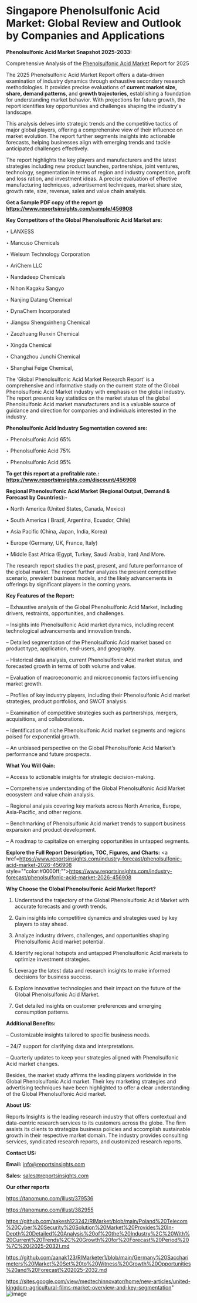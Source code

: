 # Singapore Phenolsulfonic Acid Market: Global Review and Outlook by Companies and Applications

<strong>Phenolsulfonic Acid Market Snapshot 2025-2033:</strong>

Comprehensive Analysis of the <a href=https://www.reportsinsights.com/sample/456908>Phenolsulfonic Acid Market</a> Report for 2025

The 2025 Phenolsulfonic Acid Market Report offers a data-driven examination of industry dynamics through exhaustive secondary research methodologies. It provides precise evaluations of <strong>current market size, share, demand patterns</strong>, and <strong>growth trajectories</strong>, establishing a foundation for understanding market behavior. With projections for future growth, the report identifies key opportunities and challenges shaping the industry's landscape.

This analysis delves into strategic trends and the competitive tactics of major global players, offering a comprehensive view of their influence on market evolution. The report further segments insights into actionable forecasts, helping businesses align with emerging trends and tackle anticipated challenges effectively.

The report highlights the key players and manufacturers and the latest strategies including new product launches, partnerships, joint ventures, technology, segmentation in terms of region and industry competition, profit and loss ration, and investment ideas. A precise evaluation of effective manufacturing techniques, advertisement techniques, market share size, growth rate, size, revenue, sales and value chain analysis.

<strong>Get a Sample PDF copy of the report @ <a href=https://www.reportsinsights.com/sample/456908 style=color:#0000ff;>https://www.reportsinsights.com/sample/456908</a></strong>

<strong>Key Competitors of the Global Phenolsulfonic Acid Market are:</strong>

‣ LANXESS

‣ Mancuso Chemicals

‣ Welsum Technology Corporation

‣ AriChem LLC

‣ Nandadeep Chemicals

‣ Nihon Kagaku Sangyo

‣ Nanjing Datang Chemical

‣ DynaChem Incorporated

‣ Jiangsu Shengxinheng Chemical

‣ Zaozhuang Runxin Chemical

‣ Xingda Chemical

‣ Changzhou Junchi Chemical

‣ Shanghai Feige Chemical,

The ‘Global Phenolsulfonic Acid Market Research Report’ is a comprehensive and informative study on the current state of the Global Phenolsulfonic Acid Market industry with emphasis on the global industry. The report presents key statistics on the market status of the global Phenolsulfonic Acid market manufacturers and is a valuable source of guidance and direction for companies and individuals interested in the industry.

<strong>Phenolsulfonic Acid Industry Segmentation covered are:</strong>

‣ Phenolsulfonic Acid 65%

‣ Phenolsulfonic Acid 75%

‣ Phenolsulfonic Acid 95%

<strong>To get this report at a profitable rate.: <a href=https://www.reportsinsights.com/discount/456908 style=color:#0000ff;>https://www.reportsinsights.com/discount/456908</a></strong>

<strong>Regional Phenolsulfonic Acid Market (Regional Output, Demand &amp; Forecast by Countries):-</strong>

• North America (United States, Canada, Mexico)

• South America ( Brazil, Argentina, Ecuador, Chile)

• Asia Pacific (China, Japan, India, Korea)

• Europe (Germany, UK, France, Italy)

• Middle East Africa (Egypt, Turkey, Saudi Arabia, Iran) And More.

The research report studies the past, present, and future performance of the global market. The report further analyzes the present competitive scenario, prevalent business models, and the likely advancements in offerings by significant players in the coming years.

<strong>Key Features of the Report:</strong>

– Exhaustive analysis of the Global Phenolsulfonic Acid Market, including drivers, restraints, opportunities, and challenges.

– Insights into Phenolsulfonic Acid market dynamics, including recent technological advancements and innovation trends.

– Detailed segmentation of the Phenolsulfonic Acid market based on product type, application, end-users, and geography.

– Historical data analysis, current Phenolsulfonic Acid market status, and forecasted growth in terms of both volume and value.

– Evaluation of macroeconomic and microeconomic factors influencing market growth.

– Profiles of key industry players, including their Phenolsulfonic Acid market strategies, product portfolios, and SWOT analysis.

– Examination of competitive strategies such as partnerships, mergers, acquisitions, and collaborations.

– Identification of niche Phenolsulfonic Acid market segments and regions poised for exponential growth.

– An unbiased perspective on the Global Phenolsulfonic Acid Market’s performance and future prospects.

<strong>What You Will Gain:</strong>

– Access to actionable insights for strategic decision-making.

– Comprehensive understanding of the Global Phenolsulfonic Acid Market ecosystem and value chain analysis.

– Regional analysis covering key markets across North America, Europe, Asia-Pacific, and other regions.

– Benchmarking of Phenolsulfonic Acid market trends to support business expansion and product development.

– A roadmap to capitalize on emerging opportunities in untapped segments.

<strong>Explore the Full Report Description, TOC, Figures, and Charts:</strong>
<a href=https://www.reportsinsights.com/industry-forecast/phenolsulfonic-acid-market-2026-456908 style=""color:#0000ff;"">https://www.reportsinsights.com/industry-forecast/phenolsulfonic-acid-market-2026-456908</a>

<strong>Why Choose the Global Phenolsulfonic Acid Market Report?</strong>

1. Understand the trajectory of the Global Phenolsulfonic Acid Market with accurate forecasts and growth trends.

2. Gain insights into competitive dynamics and strategies used by key players to stay ahead.

3. Analyze industry drivers, challenges, and opportunities shaping Phenolsulfonic Acid market potential.

4. Identify regional hotspots and untapped Phenolsulfonic Acid markets to optimize investment strategies.

5. Leverage the latest data and research insights to make informed decisions for business success.

6. Explore innovative technologies and their impact on the future of the Global Phenolsulfonic Acid Market.

7. Get detailed insights on customer preferences and emerging consumption patterns.

<strong>Additional Benefits:</strong>

– Customizable insights tailored to specific business needs.

– 24/7 support for clarifying data and interpretations.

– Quarterly updates to keep your strategies aligned with Phenolsulfonic Acid market changes.

Besides, the market study affirms the leading players worldwide in the Global Phenolsulfonic Acid market. Their key marketing strategies and advertising techniques have been highlighted to offer a clear understanding of the Global Phenolsulfonic Acid market.

<strong><strong>About US</strong>:</strong>

Reports Insights is the leading research industry that offers contextual and data-centric research services to its customers across the globe. The firm assists its clients to strategize business policies and accomplish sustainable growth in their respective market domain. The industry provides consulting services, syndicated research reports, and customized research reports.

<strong>Contact US:</strong>

<p class=><b>Email:</b> <a href=mailto:info@reportsinsights.com>info@reportsinsights.com</a></p>
<p class=><b>Sales:</b> <a href=mailto:sales@reportsinsights.com>sales@reportsinsights.com</a></p>

<strong>Our other reports</strong>

<a href=https://tanomuno.com/illust/379536>https://tanomuno.com/illust/379536</a>

<a href=https://tanomuno.com/illust/382955>https://tanomuno.com/illust/382955</a>

<a href=https://github.com/aakesh123242/RIMarket/blob/main/Poland%20Telecom%20Cyber%20Security%20Solution%20Market%20Provides%20In-Depth%20Detailed%20Analysis%20of%20the%20Industry%2C%20With%20Current%20Trends%2C%20Growth%20for%20Forecast%20Period%20%7C%20(2025-2032).md>https://github.com/aakesh123242/RIMarket/blob/main/Poland%20Telecom%20Cyber%20Security%20Solution%20Market%20Provides%20In-Depth%20Detailed%20Analysis%20of%20the%20Industry%2C%20With%20Current%20Trends%2C%20Growth%20for%20Forecast%20Period%20%7C%20(2025-2032).md</a>

<a href=https://github.com/aanak123/RIMarketer1/blob/main/Germany%20Saccharimeters%20Market%20Set%20to%20Witness%20Growth%20Opportunities%20and%20Forecast%202025-2032.md>https://github.com/aanak123/RIMarketer1/blob/main/Germany%20Saccharimeters%20Market%20Set%20to%20Witness%20Growth%20Opportunities%20and%20Forecast%202025-2032.md</a>

<a href=https://sites.google.com/view/medtechinnovator/home/new-articles/united-kingdom-agricultural-films-market-overview-and-key-segmentation>https://sites.google.com/view/medtechinnovator/home/new-articles/united-kingdom-agricultural-films-market-overview-and-key-segmentation</a>"
![image](https://github.com/user-attachments/assets/33bb4e34-7ced-4ecd-a365-e28a1640602d)

